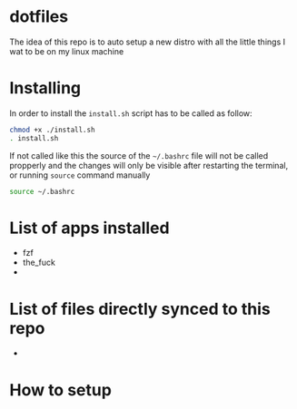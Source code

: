# dotfiles

The idea of this repo is to auto setup a new distro with all the little things I wat to be on my linux machine

# Installing

In order to install the `install.sh` script has to be called as follow:

```bash
chmod +x ./install.sh
. install.sh
```

If not called like this the source of the `~/.bashrc` file will not be called propperly and the changes will only be visible after restarting the terminal, or running `source` command manually

```bash
source ~/.bashrc
```

# List of apps installed

- fzf
- the_fuck
- 

# List of files directly synced to this repo

- 

# How to setup
